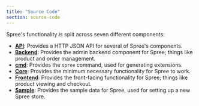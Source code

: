 ```yaml
---
title: "Source Code"
section: source-code
---
```


Spree's functionality is split across seven different components:

* [**API**](https://guides.spreecommerce.org/api/overview): Provides a HTTP JSON API for several of Spree's components.
* [**Backend**](https://github.com/spree/spree/tree/master/backend): Provides the admin backend component for Spree;
  things like product and order management.
* [**cmd**](https://github.com/spree/spree/tree/master/cmd): Provides the `spree` command, used for generating extensions.
* [**Core**](https://github.com/spree/spree/tree/master/core): Provides the minimum necessary functionality for Spree
  to work.
* [**Frontend**](https://github.com/spree/spree/tree/master/frontend): Provides the front-facing functionality for
  Spree; things like product viewing and checkout.
* [**Sample**](https://github.com/spree/spree/tree/master/sample): Provides the sample data for Spree, used for
  setting up a new Spree store.
